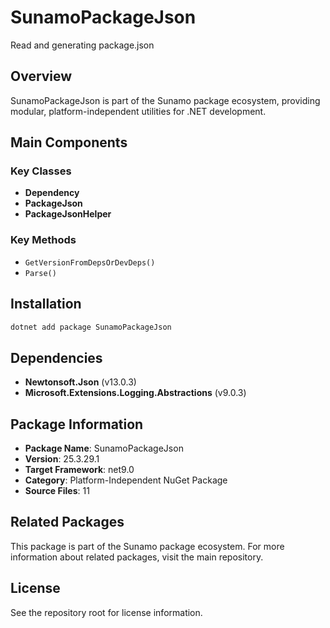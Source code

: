 # SunamoPackageJson

Read and generating package.json

## Overview

SunamoPackageJson is part of the Sunamo package ecosystem, providing modular, platform-independent utilities for .NET development.

## Main Components

### Key Classes

- **Dependency**
- **PackageJson**
- **PackageJsonHelper**

### Key Methods

- `GetVersionFromDepsOrDevDeps()`
- `Parse()`

## Installation

```bash
dotnet add package SunamoPackageJson
```

## Dependencies

- **Newtonsoft.Json** (v13.0.3)
- **Microsoft.Extensions.Logging.Abstractions** (v9.0.3)

## Package Information

- **Package Name**: SunamoPackageJson
- **Version**: 25.3.29.1
- **Target Framework**: net9.0
- **Category**: Platform-Independent NuGet Package
- **Source Files**: 11

## Related Packages

This package is part of the Sunamo package ecosystem. For more information about related packages, visit the main repository.

## License

See the repository root for license information.
